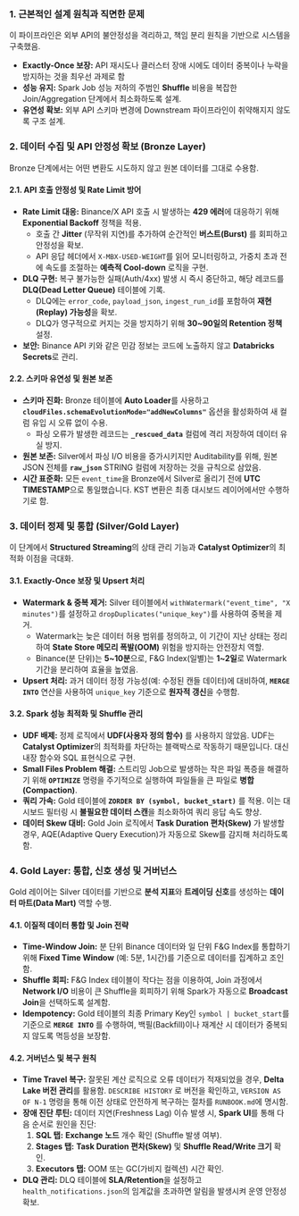 ### 1. 근본적인 설계 원칙과 직면한 문제

이 파이프라인은 외부 API의 불안정성을 격리하고, 책임 분리 원칙을 기반으로 시스템을 구축했음.

*   **Exactly-Once 보장:** API 재시도나 클러스터 장애 시에도 데이터 중복이나 누락을 방지하는 것을 최우선 과제로 함
*   **성능 유지:** Spark Job 성능 저하의 주범인 **Shuffle** 비용을 복잡한 Join/Aggregation 단계에서 최소화하도록 설계.
*   **유연성 확보:** 외부 API 스키마 변경에 Downstream 파이프라인이 취약해지지 않도록 구조 설계.

### 2. 데이터 수집 및 API 안정성 확보 (Bronze Layer)

Bronze 단계에서는 어떤 변환도 시도하지 않고 원본 데이터를 그대로 수용함.

#### 2.1. API 호출 안정성 및 Rate Limit 방어

*   **Rate Limit 대응:** Binance/X API 호출 시 발생하는 **429 에러**에 대응하기 위해 **Exponential Backoff** 정책을 적용.
    *   호출 간 **Jitter** (무작위 지연)를 추가하여 순간적인 **버스트(Burst)** 를 회피하고 안정성을 확보.
    *   API 응답 헤더에서 `X-MBX-USED-WEIGHT`를 읽어 모니터링하고, 가중치 초과 전에 속도를 조절하는 **예측적 Cool-down** 로직을 구현.
*   **DLQ 구현:** 복구 불가능한 실패(Auth/4xx) 발생 시 즉시 중단하고, 해당 레코드를 **DLQ(Dead Letter Queue)** 테이블에 기록.
    *   DLQ에는 `error_code`, `payload_json`, `ingest_run_id`를 포함하여 **재현(Replay) 가능성**을 확보.
    *   DLQ가 영구적으로 커지는 것을 방지하기 위해 **30~90일의 Retention 정책** 설정.
*   **보안:** Binance API 키와 같은 민감 정보는 코드에 노출하지 않고 **Databricks Secrets**로 관리.

#### 2.2. 스키마 유연성 및 원본 보존

*   **스키마 진화:** Bronze 테이블에 **Auto Loader**를 사용하고 **`cloudFiles.schemaEvolutionMode="addNewColumns"`** 옵션을 활성화하여 새 컬럼 유입 시 오류 없이 수용.
    *   파싱 오류가 발생한 레코드는 **`_rescued_data`** 컬럼에 격리 저장하여 데이터 유실 방지.
*   **원본 보존:** Silver에서 파싱 I/O 비용을 증가시키지만 Auditability를 위해, 원본 JSON 전체를 **`raw_json`** STRING 컬럼에 저장하는 것을 규칙으로 삼았음.
*   **시간 표준화:** 모든 `event_time`을 Bronze에서 Silver로 올리기 전에 **UTC TIMESTAMP**으로 통일했습니다. KST 변환은 최종 대시보드 레이어에서만 수행하기로 함.

### 3. 데이터 정제 및 통합 (Silver/Gold Layer)

이 단계에서 **Structured Streaming**의 상태 관리 기능과 **Catalyst Optimizer**의 최적화 이점을 극대화.

#### 3.1. Exactly-Once 보장 및 Upsert 처리

*   **Watermark & 중복 제거:** Silver 테이블에서 `withWatermark("event_time", "X minutes")`를 설정하고 `dropDuplicates("unique_key")`를 사용하여 중복을 제거.
    *   Watermark는 늦은 데이터 허용 범위를 정의하고, 이 기간이 지난 상태는 정리하여 **State Store 메모리 폭발(OOM)** 위험을 방지하는 안전장치 역할.
    *   Binance(분 단위)는 **5~10분**으로, F&G Index(일별)는 **1~2일**로 Watermark 기간을 분리하여 효율을 높였음.
*   **Upsert 처리:** 과거 데이터 정정 가능성(예: 수정된 캔들 데이터)에 대비하여, **`MERGE INTO`** 연산을 사용하여 `unique_key` 기준으로 **원자적 갱신**을 수행함.

#### 3.2. Spark 성능 최적화 및 Shuffle 관리

*   **UDF 배제:** 정제 로직에서 **UDF(사용자 정의 함수)** 를 사용하지 않았음. UDF는 **Catalyst Optimizer**의 최적화를 차단하는 블랙박스로 작동하기 때문입니다. 대신 내장 함수와 SQL 표현식으로 구현.
*   **Small Files Problem 해결:** 스트리밍 Job으로 발생하는 작은 파일 폭증을 해결하기 위해 **`OPTIMIZE`** 명령을 주기적으로 실행하여 파일들을 큰 파일로 **병합(Compaction)**.
*   **쿼리 가속:** Gold 테이블에 **`ZORDER BY (symbol, bucket_start)`** 를 적용. 이는 대시보드 필터링 시 **불필요한 데이터 스캔**을 최소화하여 쿼리 응답 속도 향상.
*   **데이터 Skew 대비:** Gold Join 로직에서 **Task Duration 편차(Skew)** 가 발생할 경우, AQE(Adaptive Query Execution)가 자동으로 Skew를 감지해 처리하도록 함.

### 4. Gold Layer: 통합, 신호 생성 및 거버넌스

Gold 레이어는 Silver 데이터를 기반으로 **분석 지표**와 **트레이딩 신호**를 생성하는 **데이터 마트(Data Mart)** 역할 수행.

#### 4.1. 이질적 데이터 통합 및 Join 전략

*   **Time-Window Join:** 분 단위 Binance 데이터와 일 단위 F&G Index를 통합하기 위해 **Fixed Time Window** (예: 5분, 1시간)를 기준으로 데이터를 집계하고 조인함.
*   **Shuffle 회피:** F&G Index 테이블이 작다는 점을 이용하여, Join 과정에서 **Network I/O** 비용이 큰 Shuffle을 회피하기 위해 Spark가 자동으로 **Broadcast Join**을 선택하도록 설계함.
*   **Idempotency:** Gold 테이블의 최종 Primary Key인 `symbol | bucket_start`를 기준으로 **`MERGE INTO`** 를 수행하여, 백필(Backfill)이나 재계산 시 데이터가 중복되지 않도록 멱등성을 보장함.

#### 4.2. 거버넌스 및 복구 원칙

*   **Time Travel 복구:** 잘못된 계산 로직으로 오류 데이터가 적재되었을 경우, **Delta Lake 버전 관리**를 활용함. `DESCRIBE HISTORY` 로 버전을 확인하고, `VERSION AS OF N-1` 명령을 통해 이전 상태로 안전하게 복구하는 절차를 `RUNBOOK.md`에 명시함.
*   **장애 진단 루틴:** 데이터 지연(Freshness Lag) 이슈 발생 시, **Spark UI**를 통해 다음 순서로 원인을 진단:
    1.  **SQL 탭:** **Exchange 노드** 개수 확인 (Shuffle 발생 여부).
    2.  **Stages 탭:** **Task Duration 편차(Skew)** 및 **Shuffle Read/Write 크기** 확인.
    3.  **Executors 탭:** OOM 또는 GC(가비지 컬렉션) 시간 확인.
*   **DLQ 관리:** DLQ 테이블에 **SLA/Retention**을 설정하고 `health_notifications.json`의 임계값을 초과하면 알림을 발생시켜 운영 안정성 확보.